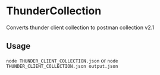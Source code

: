 # ThunderCollection

Converts thunder client collection to postman collection v2.1

## Usage

`node THUNDER_CLIENT_COLLECTION.json` or `node THUNDER_CLIENT_COLLECTION.json output.json`
